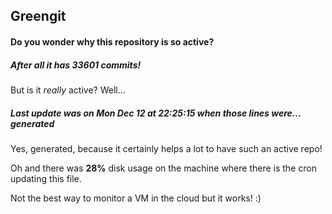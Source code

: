 ## Greengit

#### Do you wonder why this repository is so active?

##### After all it has 33601 commits!

But is it *really* active? Well...

##### Last update was on Mon Dec 12 at 22:25:15 when those lines were... generated

Yes, generated, because it certainly helps a lot to have such an active repo!

Oh and there was **28%** disk usage on the machine
where there is the cron updating this file.

Not the best way to monitor a VM in the cloud but it works! :)
